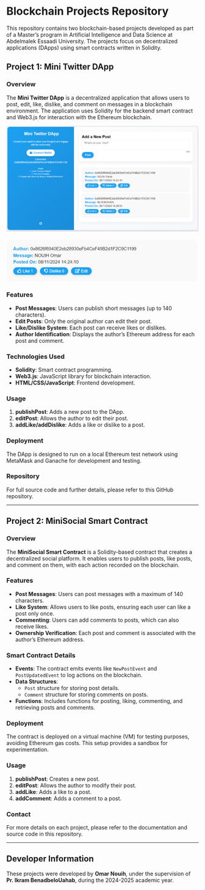 # Blockchain Projects Repository

This repository contains two blockchain-based projects developed as part of a Master’s program in Artificial Intelligence and Data Science at Abdelmalek Essaadi University. The projects focus on decentralized applications (DApps) using smart contracts written in Solidity.

## Project 1: Mini Twitter DApp

### Overview
The **Mini Twitter DApp** is a decentralized application that allows users to post, edit, like, dislike, and comment on messages in a blockchain environment. The application uses Solidity for the backend smart contract and Web3.js for interaction with the Ethereum blockchain.

![Mini Twitter DApp Interface](MINI%20TWITTER%20D'APP/image1.png)

![Mini Twitter DApp LIKES](MINI%20TWITTER%20D'APP/image2.png)

### Features
- **Post Messages**: Users can publish short messages (up to 140 characters).
- **Edit Posts**: Only the original author can edit their post.
- **Like/Dislike System**: Each post can receive likes or dislikes.
- **Author Identification**: Displays the author’s Ethereum address for each post and comment.

### Technologies Used
- **Solidity**: Smart contract programming.
- **Web3.js**: JavaScript library for blockchain interaction.
- **HTML/CSS/JavaScript**: Frontend development.

### Usage
1. **publishPost**: Adds a new post to the DApp.
2. **editPost**: Allows the author to edit their post.
3. **addLike/addDislike**: Adds a like or dislike to a post.

### Deployment
The DApp is designed to run on a local Ethereum test network using MetaMask and Ganache for development and testing.

### Repository
For full source code and further details, please refer to this GitHub repository.

---

## Project 2: MiniSocial Smart Contract

### Overview
The **MiniSocial Smart Contract** is a Solidity-based contract that creates a decentralized social platform. It enables users to publish posts, like posts, and comment on them, with each action recorded on the blockchain.

### Features
- **Post Messages**: Users can post messages with a maximum of 140 characters.
- **Like System**: Allows users to like posts, ensuring each user can like a post only once.
- **Commenting**: Users can add comments to posts, which can also receive likes.
- **Ownership Verification**: Each post and comment is associated with the author’s Ethereum address.

### Smart Contract Details
- **Events**: The contract emits events like `NewPostEvent` and `PostUpdatedEvent` to log actions on the blockchain.
- **Data Structures**:
  - `Post` structure for storing post details.
  - `Comment` structure for storing comments on posts.
- **Functions**: Includes functions for posting, liking, commenting, and retrieving posts and comments.

### Deployment
The contract is deployed on a virtual machine (VM) for testing purposes, avoiding Ethereum gas costs. This setup provides a sandbox for experimentation.

### Usage
1. **publishPost**: Creates a new post.
2. **editPost**: Allows the author to modify their post.
3. **addLike**: Adds a like to a post.
4. **addComment**: Adds a comment to a post.

### Contact
For more details on each project, please refer to the documentation and source code in this repository.

---

## Developer Information

These projects were developed by **Omar Nouih**, under the supervision of **Pr. Ikram BenadbeloUahab**, during the 2024-2025 academic year.
